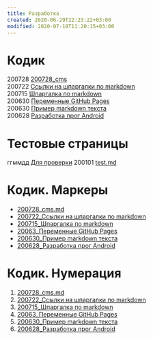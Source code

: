 ```yaml
---
title: Разработка
created: 2020-06-29T22:23:22+03:00
modified: 2020-07-19T11:20:15+03:00
---
```


# Кодик

200728 [200728_cms](./200728_cms.md)  
200722 [Ссылки на шпаргалки по markdown](./200722_markdown.md)  
200715 [Шпаргалка по markdown](./200715_md_шпаргалка.md)  
200630 [Переменные GitHub Pages](./200630-gh-pages-vars.md)  
200630 [Пример markdown текста](./200630-md-example.md)  
200628 [Разработка прог Android](200628_android_разработка.md)

# Тестовые страницы

ггммдд [Для проверки](../beta)
200101 [test.md](./test.md)

# Кодик. Маркеры

* [200728_cms.md](./200728_cms.md)  
* [200722_Ссылки на шпаргалки по markdown](./200722_markdown.md)  
* [200715_Шпаргалка по markdown](./200715_md_шпаргалка.md)  
* [20063_Переменные GitHub Pages](./200630-gh-pages-vars.md)  
* [200630_Пример markdown текста](./200630-md-example.md)  
* [200628_Разработка прог Android](200628_android_разработка.md)


# Кодик. Нумерация

1. [200728_cms.md](./200728_cms.md)  
1. [200722_Ссылки на шпаргалки по markdown](./200722_markdown.md)  
1. [200715_Шпаргалка по markdown](./200715_md_шпаргалка.md)  
1. [20063_Переменные GitHub Pages](./200630-gh-pages-vars.md)  
1. [200630_Пример markdown текста](./200630-md-example.md)  
1. [200628_Разработка прог Android](200628_android_разработка.md)
